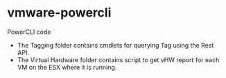 # vmware-powercli
PowerCLI code

  * The Tagging folder contains cmdlets for querying Tag using the Rest API.
  * The Virtual Hardware folder contains script to get vHW report for each VM on the ESX where it is running.

